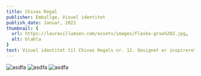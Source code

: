 ```yaml
---
title: Chivas Regal
publisher: Emballge, Visuel identitet
publish_date: Januar, 2022
thumbnail: {
  url: https://lauravillumsen.com/assets/images/Flaske-graa%202.jpg,
  alt: blabla
}
text: Visuel identitet til Chivas Regals nr. 12. Designet er inspireret ud fra indsigten om at køberne ikke ønsker kvitteringen med i lommen efter et køb. Så designet er lidt en provokation, så man kan se prisen på flasken.
---
```


<img src="https://lauravillumsen.com/assets/images/Flaske-graa%202.jpg" alt="asdfa">
<img src="https://lauravillumsen.com/assets/images/Flaske%201.jpg" alt="asdfa">
<img src="https://lauravillumsen.com/assets/images/Flaske-graa%202-2.jpg" alt="asdfa">
